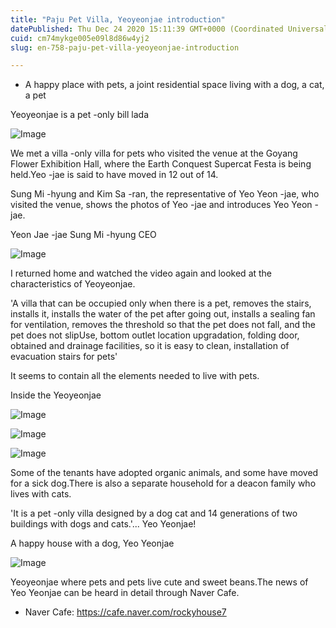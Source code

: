 ```yaml
---
title: "Paju Pet Villa, Yeoyeonjae introduction"
datePublished: Thu Dec 24 2020 15:11:39 GMT+0000 (Coordinated Universal Time)
cuid: cm74mykge005e09l8d86w4yj2
slug: en-758-paju-pet-villa-yeoyeonjae-introduction

---
```



- A happy place with pets, a joint residential space living with a dog, a cat, a pet

Yeoyeonjae is a pet -only bill lada

![Image](https://cdn.hashnode.com/res/hashnode/image/upload/v1739529503872/946801ad-c836-4123-9476-2c2b8db7ee0e.jpeg)

We met a villa -only villa for pets who visited the venue at the Goyang Flower Exhibition Hall, where the Earth Conquest Supercat Festa is being held.Yeo -jae is said to have moved in 12 out of 14.

Sung Mi -hyung and Kim Sa -ran, the representative of Yeo Yeon -jae, who visited the venue, shows the photos of Yeo -jae and introduces Yeo Yeon -jae.

Yeon Jae -jae Sung Mi -hyung CEO

![Image](https://cdn.hashnode.com/res/hashnode/image/upload/v1739529505971/5f05c6fb-001a-4a00-8b43-7dda7d918055.jpeg)

I returned home and watched the video again and looked at the characteristics of Yeoyeonjae.

'A villa that can be occupied only when there is a pet, removes the stairs, installs it, installs the water of the pet after going out, installs a sealing fan for ventilation, removes the threshold so that the pet does not fall, and the pet does not slipUse, bottom outlet location upgradation, folding door, obtained and drainage facilities, so it is easy to clean, installation of evacuation stairs for pets'

It seems to contain all the elements needed to live with pets.

Inside the Yeoyeonjae

![Image](https://cdn.hashnode.com/res/hashnode/image/upload/v1739529508370/3ae1c9d2-d971-45f8-a311-90d8511f2989.jpeg)

![Image](https://cdn.hashnode.com/res/hashnode/image/upload/v1739529510041/203bef6a-f85c-4692-b2ba-5ddf27322166.jpeg)

![Image](https://cdn.hashnode.com/res/hashnode/image/upload/v1739529511897/0502ed0f-ed41-43e0-947c-df190069eb17.jpeg)

Some of the tenants have adopted organic animals, and some have moved for a sick dog.There is also a separate household for a deacon family who lives with cats.

'It is a pet -only villa designed by a dog cat and 14 generations of two buildings with dogs and cats.'... Yeo Yeonjae!

A happy house with a dog, Yeo Yeonjae

![Image](https://cdn.hashnode.com/res/hashnode/image/upload/v1739529513499/ade263e3-8289-45ed-bbe2-26f59f8f742d.jpeg)

Yeoyeonjae where pets and pets live cute and sweet beans.The news of Yeo Yeonjae can be heard in detail through Naver Cafe.

- Naver Cafe: https://cafe.naver.com/rockyhouse7